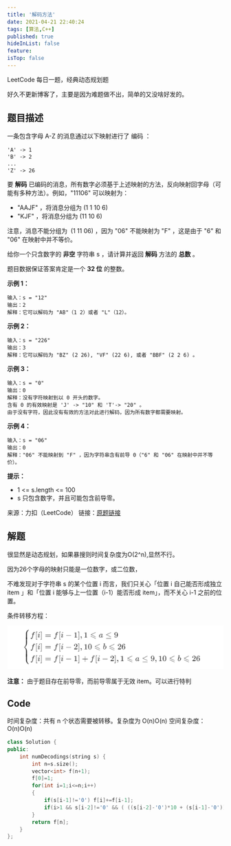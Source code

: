 ```yaml
---
title: '解码方法'
date: 2021-04-21 22:40:24
tags: [算法,C++]
published: true
hideInList: false
feature: 
isTop: false
---
```


LeetCode 每日一题，经典动态规划题

<!--more-->

好久不更新博客了，主要是因为难题做不出，简单的又没啥好发的。

## 题目描述

一条包含字母 A-Z 的消息通过以下映射进行了 编码 ：

    'A' -> 1
    'B' -> 2
    ...
    'Z' -> 26

要 **解码** 已编码的消息，所有数字必须基于上述映射的方法，反向映射回字母（可能有多种方法）。例如，"11106" 可以映射为：

+ "AAJF" ，将消息分组为 (1 1 10 6)
+ "KJF" ，将消息分组为 (11 10 6)

注意，消息不能分组为  (1 11 06) ，因为 "06" 不能映射为 "F" ，这是由于 "6" 和 "06" 在映射中并不等价。

给你一个只含数字的 **非空** 字符串 s ，请计算并返回 **解码** 方法的 **总数** 。

题目数据保证答案肯定是一个 **32 位** 的整数。

**示例 1：**

    输入：s = "12"
    输出：2
    解释：它可以解码为 "AB"（1 2）或者 "L"（12）。

**示例 2：**

    输入：s = "226"
    输出：3
    解释：它可以解码为 "BZ" (2 26), "VF" (22 6), 或者 "BBF" (2 2 6) 。

**示例 3：**

    输入：s = "0"
    输出：0
    解释：没有字符映射到以 0 开头的数字。
    含有 0 的有效映射是 'J' -> "10" 和 'T'-> "20" 。
    由于没有字符，因此没有有效的方法对此进行解码，因为所有数字都需要映射。

**示例 4：**

    输入：s = "06"
    输出：0
    解释："06" 不能映射到 "F" ，因为字符串含有前导 0（"6" 和 "06" 在映射中并不等价）。

**提示：**

+ 1 <= s.length <= 100
+ s 只包含数字，并且可能包含前导零。

来源：力扣（LeetCode）
链接：[原题链接](https://leetcode-cn.com/problems/decode-ways)

## 解题

很显然是动态规划，如果暴搜则时间复杂度为O(2^n),显然不行。

因为26个字母的映射只能是一位数字，或二位数，

不难发现对于字符串 s 的某个位置 i 而言，我们只关心「位置 i 自己能否形成独立 item 」和「位置 i 能够与上一位置（i-1）能否形成 item」，而不关心 i-1 之前的位置。

条件转移方程：

![转移方程](./images/解码方法-动态规划-LeetCode每日一题/2021-04-21-224829.png)

**注意：**
由于题目存在前导零，而前导零属于无效 item。可以进行特判

## Code

时间复杂度：共有 n 个状态需要被转移。复杂度为 O(n)O(n)
空间复杂度：O(n)O(n)

```cpp
class Solution {
public:
    int numDecodings(string s) {
        int n=s.size();
        vector<int> f(n+1);
        f[0]=1;
        for(int i=1;i<=n;i++)
        {
            if(s[i-1]!='0') f[i]+=f[i-1];
            if(i>1 && s[i-2]!='0' && ( ((s[i-2]-'0')*10 + (s[i-1]-'0'))<=26 ) ) f[i]+=f[i-2];
        }
        return f[n];
    }
};
```
